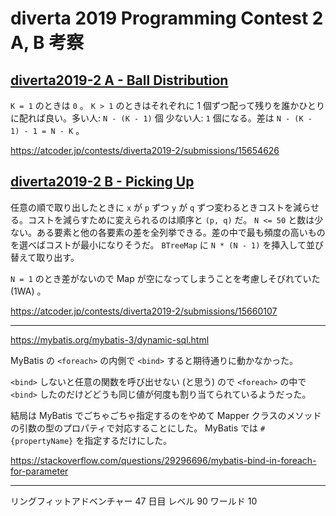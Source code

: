 # diverta 2019 Programming Contest 2 A, B 考察

## [diverta2019-2 A - Ball Distribution](https://atcoder.jp/contests/diverta2019-2/tasks/diverta2019_2_a)

`K = 1` のときは `0` 。 `K > 1` のときはそれぞれに 1 個ずつ配って残りを誰かひとりに配れば良い。多い人: `N - (K - 1)` 個 少ない人: `1` 個になる。差は `N - (K - 1) - 1 = N - K` 。

<https://atcoder.jp/contests/diverta2019-2/submissions/15654626>

## [diverta2019-2 B - Picking Up](https://atcoder.jp/contests/diverta2019-2/tasks/diverta2019_2_b)

任意の順で取り出したときに `x` が `p` ずつ `y` が `q` ずつ変わるときコストを減らせる。コストを減らすために変えられるのは順序と `(p, q)` だ。 `N <= 50` と数は少ない。ある要素と他の各要素の差を全列挙できる。差の中で最も頻度の高いものを選べばコストが最小になりそうだ。 `BTreeMap` に `N * (N - 1)` を挿入して並び替えて取り出す。

`N = 1` のとき差がないので Map が空になってしまうことを考慮しそびれていた (1WA) 。

<https://atcoder.jp/contests/diverta2019-2/submissions/15660107>

---

<https://mybatis.org/mybatis-3/dynamic-sql.html>

MyBatis の `<foreach>` の内側で `<bind>` すると期待通りに動かなかった。

`<bind>` しないと任意の関数を呼び出せない (と思う) ので `<foreach>` の中で `<bind>` したのだけどどうも同じ値が何度も割り当てられているようだった。

結局は MyBatis でごちゃごちゃ指定するのをやめて Mapper クラスのメソッドの引数の型のプロパティで対応することにした。 MyBatis では `#{propertyName}` を指定するだけにした。

<https://stackoverflow.com/questions/29296696/mybatis-bind-in-foreach-for-parameter>

---

リングフィットアドベンチャー 47 日目 レベル 90 ワールド 10
